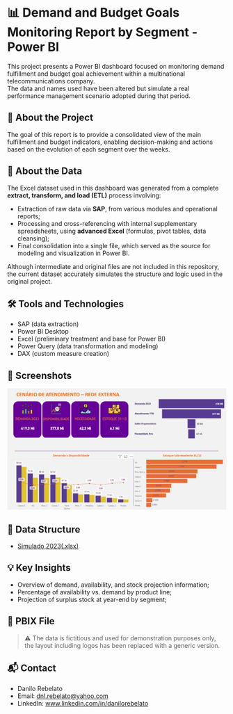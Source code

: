 # 📊 Demand and Budget Goals Monitoring Report by Segment - Power BI

This project presents a Power BI dashboard focused on monitoring demand fulfillment and budget goal achievement within a multinational telecommunications company.  
The data and names used have been altered but simulate a real performance management scenario adopted during that period.

## 🧩 About the Project

The goal of this report is to provide a consolidated view of the main fulfillment and budget indicators, enabling decision-making and actions based on the evolution of each segment over the weeks.

## 🧩 About the Data

The Excel dataset used in this dashboard was generated from a complete **extract, transform, and load (ETL)** process involving:

- Extraction of raw data via **SAP**, from various modules and operational reports;
- Processing and cross-referencing with internal supplementary spreadsheets, using **advanced Excel** (formulas, pivot tables, data cleansing);
- Final consolidation into a single file, which served as the source for modeling and visualization in Power BI.

Although intermediate and original files are not included in this repository, the current dataset accurately simulates the structure and logic used in the original project.

## 🛠️ Tools and Technologies

- SAP (data extraction)  
- Power BI Desktop  
- Excel (preliminary treatment and base for Power BI)  
- Power Query (data transformation and modeling)  
- DAX (custom measure creation)

## 📸 Screenshots

![Dashboard Principal](https://github.com/DanRebelato/PowerBI-Atendimento/blob/main/Documentacao/Atendimento_2023.png)

## 📁 Data Structure

- [Simulado 2023(.xlsx)](https://github.com/DanRebelato/PowerBI-Atendimento/raw/refs/heads/main/Documentacao/Simulado%202023.xlsx)

## 💡 Key Insights

- Overview of demand, availability, and stock projection information;  
- Percentage of availability vs. demand by product line;  
- Projection of surplus stock at year-end by segment;

## 📂 PBIX File

> ⚠️ The data is fictitious and used for demonstration purposes only, the layout including logos has been replaced with a generic version.

## 📬 Contact

- Danilo Rebelato 
- Email: dnl.rebelato@yahoo.com
- LinkedIn: www.linkedin.com/in/danilorebelato

